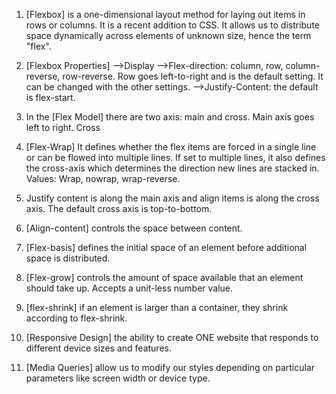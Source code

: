 1. [Flexbox] is a one-dimensional layout method for laying out items in rows or columns. It is a recent addition to CSS. It allows us to distribute space dynamically across elements of unknown size, hence the term "flex".
2. [Flexbox Properties]
 	-->Display
	-->Flex-direction: column, row, column-reverse, row-reverse. Row goes left-to-right and is the default setting. It can be changed with the other settings.
	-->Justify-Content: the default is flex-start. 
	
3. In the [Flex Model] there are two axis: main and cross. Main axis goes left to right. Cross 
4. [Flex-Wrap]  It defines whether the flex items are forced in a single line or can be flowed into multiple lines. If set to multiple lines, it also defines the cross-axis which determines the direction new lines are stacked in. Values: Wrap, nowrap, wrap-reverse.
5. Justify content is along the main axis and align items is along the cross axis. The default cross axis is top-to-bottom. 
6. [Align-content] controls the space between content.
7. [Flex-basis] defines the initial space of an element before additional space is distributed.
8. [Flex-grow] controls the amount of space available that an element should take up. Accepts a unit-less number value. 
9. [flex-shrink] if an element is larger than a container, they shrink according to flex-shrink. 
10. [Responsive Design] the ability to create ONE website that responds to different device sizes and features.
11. [Media Queries] allow us to modify our styles depending on particular parameters like screen width or device type. 